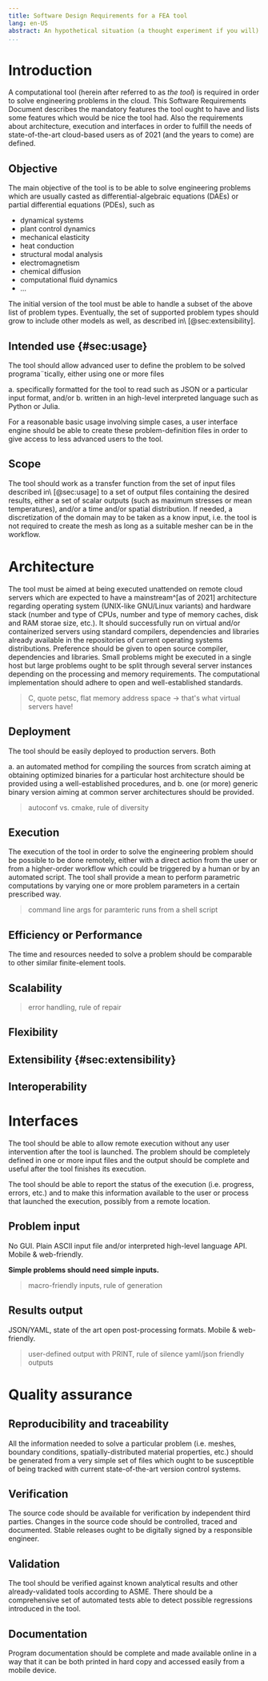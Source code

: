 ```yaml
---
title: Software Design Requirements for a FEA tool
lang: en-US
abstract: An hypothetical situation (a thought experiment if you will) where a certain company or agency asks for vendors to develop a piece of engineering software with certain specifications, defined in this imaginary tender.
...
```



# Introduction

A computational tool (herein after referred to as _the tool_) is required in order to solve engineering problems in the cloud.
This Software Requirements Document describes the mandatory features the tool ought to have and lists some features which would be nice the tool had.
Also the requirements about architecture, execution and interfaces in order to fulfill the needs of state-of-the-art cloud-based users as of 2021 (and the years to come) are defined. 


## Objective

The main objective of the tool is to be able to solve engineering problems which are usually casted as differential-algebraic equations (DAEs) or partial differential equations (PDEs), such as

 * dynamical systems
 * plant control dynamics
 * mechanical elasticity
 * heat conduction
 * structural modal analysis
 * electromagnetism
 * chemical diffusion
 * computational fluid dynamics
 * ...

The initial version of the tool must be able to handle a subset of the above list of problem types.
Eventually, the set of supported problem types should grow to include other models as well, as described in\ [@sec:extensibility].


## Intended use {#sec:usage}

The tool should allow advanced user to define the problem to be solved programa¨tically, either using one or more files
 
 a. specifically formatted for the tool to read such as JSON or a particular input format, and/or 
 b. written in an high-level interpreted language such as Python or Julia.
  
For a reasonable basic usage involving simple cases, a user interface engine should be able to create these problem-definition files in order to give access to less advanced users to the tool.
 

## Scope

The tool should work as a transfer function from the set of input files described in\ [@sec:usage] to a set of output files containing the desired results, either a set of scalar outputs (such as maximum stresses or mean temperatures), and/or a time and/or spatial distribution. If needed, a discretization of the domain may to be taken as a know input, i.e. the tool is not required to create the mesh as long as a suitable mesher can be in the workflow.

# Architecture

The tool must be aimed at being executed unattended on remote cloud servers which are expected to have a mainstream^[as of 2021] architecture regarding operating system (UNIX-like GNU/Linux variants) and hardware stack (number and type of CPUs, number and type of memory caches, disk and RAM storae size, etc.). It should successfully run on virtual and/or containerized servers using standard compilers, dependencies and libraries already available in the repositories of current operating systems distributions. Preference should be given to open source compiler, dependencies and libraries. Small problems might be executed in a single host but large problems ought to be split through several server instances depending on the processing and memory requirements. 
The computational implementation should adhere to open and well-established standards.

> C, quote petsc, flat memory address space -> that's what virtual servers have!

## Deployment

The tool should be easily deployed to production servers. Both

 a. an automated method for compiling the sources from scratch aiming at obtaining optimized binaries for a particular host architecture should be provided using a well-established procedures, and
 b. one (or more) generic binary version aiming at common server architectures should be provided.

> autoconf vs. cmake, rule of diversity 
 

## Execution 

The execution of the tool in order to solve the engineering problem should be possible to be done remotely, either with a direct action from the user or from a higher-order workflow which could be triggered by a human or by an automated script. 
The tool shall provide a mean to perform parametric computations by varying one or more problem parameters in a certain prescribed way.

> command line args for paramteric runs from a shell script

## Efficiency or Performance

The time and resources needed to solve a problem should be comparable to other similar finite-element tools.


## Scalability 

> error handling, rule of repair

## Flexibility


## Extensibility {#sec:extensibility}


## Interoperability


# Interfaces


The tool should be able to allow remote execution without any user intervention after the tool is launched. The problem should be completely defined in one or more input files and the output should be complete and useful after the tool finishes its execution.

The tool should be able to report the status of the execution (i.e. progress, errors, etc.) and to make this information available to the user or process that launched the execution, possibly from a remote location.

## Problem input

No GUI. Plain ASCII input file and/or interpreted high-level language API.
Mobile & web-friendly.

**Simple problems should need simple inputs.**

> macro-friendly inputs, rule of generation

## Results output

JSON/YAML, state of the art open post-processing formats.
Mobile & web-friendly.

> user-defined output with PRINT, rule of silence
> yaml/json friendly outputs


# Quality assurance

## Reproducibility and traceability 

All the information needed to solve a particular problem (i.e. meshes, boundary conditions, spatially-distributed material properties, etc.) should be  generated from a very simple set of files which ought to be susceptible of being tracked with current state-of-the-art version control systems.


## Verification

The source code should be available for verification by independent third parties.
Changes in the source code should be controlled, traced and documented.
Stable releases ought to be digitally signed by a responsible engineer.

## Validation

The tool should be verified against known analytical results and other already-validated tools according to ASME.
There should be a comprehensive set of automated tests able to detect possible regressions introduced in the tool.


## Documentation

Program documentation should be complete and made available online in a way that it can be both printed in hard copy and accessed easily from a mobile device.

